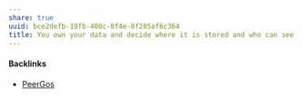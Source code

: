 ```yaml
---
share: true
uuid: bce2defb-19fb-400c-8f4e-8f205af6c364
title: You own your data and decide where it is stored and who can see it
---
```

#### Backlinks

* [PeerGos](/ae681009-35f1-44ee-8830-408df0c5a2f8)